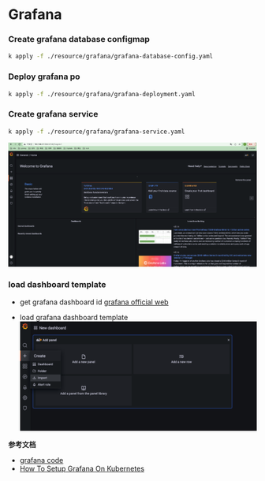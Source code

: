 # Grafana

### Create grafana database configmap

```bash
k apply -f ./resource/grafana/grafana-database-config.yaml
```

### Deploy grafana po

```bash
k apply -f ./resource/grafana/grafana-deployment.yaml
```

### Create grafana service

```bash
k apply -f ./resource/grafana/grafana-service.yaml
```

![grafana-web](/shot_screen/monitoring/grafana-web.png)

### load dashboard template

- get grafana dashboard id
[grafana official web](https://grafana.com/grafana/dashboards/?search=kubernetes)

- load grafana dashboard template
![load grafana dashboard template](/shot_screen/monitoring/grafana-lod-bashboard-template.png)



**参考文档**

- [grafana code](https://github.com/bibinwilson/kubernetes-grafana)
- [How To Setup Grafana On Kubernetes](https://devopscube.com/setup-grafana-kubernetes/)